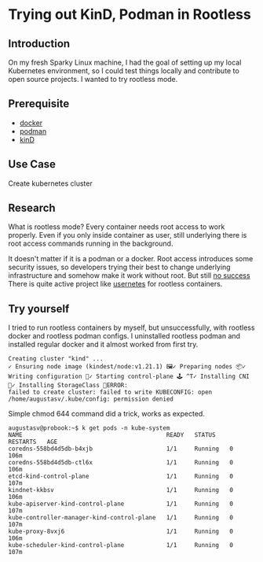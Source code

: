 # Trying out KinD, Podman in Rootless
## Introduction
On my fresh Sparky Linux machine, I had the goal of setting up my local Kubernetes environment, so I could test things locally and contribute to open source projects. I wanted to try rootless mode.
## Prerequisite
* [docker](https://docs.docker.com/engine/install/debian/#install-using-the-repository)
* [podman]()
* [kinD](https://kind.sigs.k8s.io/docs/user/quick-start)
## Use Case
Create kubernetes cluster
## Research
What is rootless mode? Every container needs root access to work properly. Even if you only inside container as user, still underlying there is root access commands running in the background. 

It doesn't matter if it is a podman or a docker. Root access introduces some security issues, so developers trying their best to change underlying infrastructure and somehow make it work without root. But still [no success](https://www.redhat.com/en/blog/preview-running-containers-without-root-rhel-76)
There is quite active project like [usernetes](https://github.com/rootless-containers/usernetes) for rootless containers.

## Try yourself
I tried to run rootless containers by myself, but unsuccessfully, with rootless docker and rootless podman configs. I uninstalled
rootless podman and installed regular docker and it almost worked from first try.
```augustasv@probook:~$ kind create cluster
Creating cluster "kind" ...
✓ Ensuring node image (kindest/node:v1.21.1) 🖼✓ Preparing nodes 📦✓ Writing configuration 📜✓ Starting control-plane 🕹️ ^T✓ Installing CNI 🔌✓ Installing StorageClass 💾ERROR:
failed to create cluster: failed to write KUBECONFIG: open /home/augustasv/.kube/config: permission denied
```
Simple chmod 644 command did a trick, works as expected.
```
augustasv@probook:~$ k get pods -n kube-system
NAME                                         READY   STATUS    RESTARTS   AGE
coredns-558bd4d5db-b4xjb                     1/1     Running   0          106m
coredns-558bd4d5db-ctl6x                     1/1     Running   0          106m
etcd-kind-control-plane                      1/1     Running   0          107m
kindnet-kkbsv                                1/1     Running   0          106m
kube-apiserver-kind-control-plane            1/1     Running   0          107m
kube-controller-manager-kind-control-plane   1/1     Running   0          107m
kube-proxy-8vxj6                             1/1     Running   0          106m
kube-scheduler-kind-control-plane            1/1     Running   0          107m
```